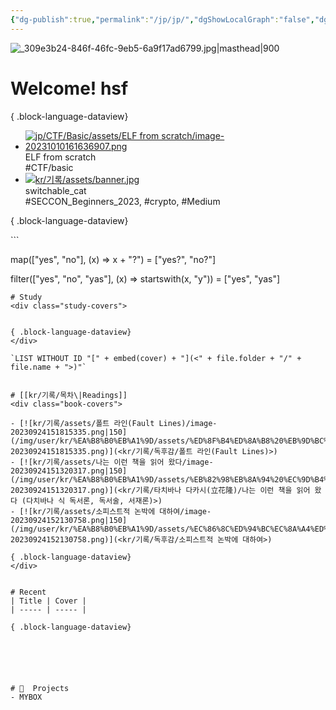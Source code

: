 ```yaml
---
{"dg-publish":true,"permalink":"/jp/jp/","dgShowLocalGraph":"false","dgShowFileTree":"false","dgShowToc":"false"}
---
```



![_309e3b24-846f-46fc-9eb5-6a9f17ad6799.jpg|masthead|900](/img/user/kr/data/img/%EB%B8%94%EB%A1%9C%EA%B7%B8%EC%9D%B4%EB%AF%B8%EC%A7%80/_309e3b24-846f-46fc-9eb5-6a9f17ad6799.jpg)
#  Welcome! hsf



{ .block-language-dataview}
<div class="study-covers">

- [![jp/CTF/Basic/assets/ELF from scratch/image-20231010161636907.png](/img/user/jp/CTF/Basic/assets/ELF%20from%20scratch/image-20231010161636907.png)](<kr/jp/CTF/Basic/ELF from scratch>)<div class=content-name>ELF from scratch</div><div class=content-tags>#CTF/basic</div>
- [![kr/기록/assets/banner.jpg](/img/user/kr/%EA%B8%B0%EB%A1%9D/assets/banner.jpg)](<kr/jp/CTF/SECCON Beginners 2023/switchable_cat>)<div class=content-name>switchable_cat</div><div class=content-tags>#SECCON_Beginners_2023, #crypto, #Medium</div>

{ .block-language-dataview}
</div>
```

map(["yes", "no"], (x) => x + "?") = ["yes?", "no?"]

filter(["yes", "no", "yas"], (x) => startswith(x, "y")) = ["yes", "yas"]
```
# Study
<div class="study-covers">


{ .block-language-dataview}
</div>

`LIST WITHOUT ID "[" + embed(cover) + "](<" + file.folder + "/" + file.name + ">)"`


# [[kr/기록/목차\|Readings]] 
<div class="book-covers">

- [![kr/기록/assets/폴트 라인(Fault Lines)/image-20230924151815335.png|150](/img/user/kr/%EA%B8%B0%EB%A1%9D/assets/%ED%8F%B4%ED%8A%B8%20%EB%9D%BC%EC%9D%B8(Fault%20Lines)/image-20230924151815335.png)](<kr/기록/독후감/폴트 라인(Fault Lines)>)
- [![kr/기록/assets/나는 이런 책을 읽어 왔다/image-20230924151320317.png|150](/img/user/kr/%EA%B8%B0%EB%A1%9D/assets/%EB%82%98%EB%8A%94%20%EC%9D%B4%EB%9F%B0%20%EC%B1%85%EC%9D%84%20%EC%9D%BD%EC%96%B4%20%EC%99%94%EB%8B%A4/image-20230924151320317.png)](<kr/기록/타치바나 다카시(立花隆)/나는 이런 책을 읽어 왔다 (다치바나 식 독서론, 독서술, 서재론)>)
- [![kr/기록/assets/소피스트적 논박에 대하여/image-20230924152130758.png|150](/img/user/kr/%EA%B8%B0%EB%A1%9D/assets/%EC%86%8C%ED%94%BC%EC%8A%A4%ED%8A%B8%EC%A0%81%20%EB%85%BC%EB%B0%95%EC%97%90%20%EB%8C%80%ED%95%98%EC%97%AC/image-20230924152130758.png)](<kr/기록/독후감/소피스트적 논박에 대하여>)

{ .block-language-dataview}
</div>


# Recent
| Title | Cover |
| ----- | ----- |

{ .block-language-dataview}






# 💼  Projects
- MYBOX

